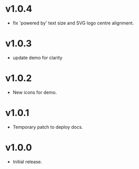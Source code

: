 v1.0.4
==================
* fix 'powered by' text size and SVG logo centre alignment.

v1.0.3
==================
* update demo for clarity

v1.0.2
==================
* New icons for demo.

v1.0.1
==================
* Temporary patch to deploy docs.

v1.0.0
==================
* Initial release.
